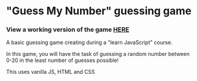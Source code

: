 # "Guess My Number" guessing game

### View a working version of the game [HERE](https://pleasehirejon.com/project-info/guessing-game-info)

A basic guessing game creating during a "learn JavaScript" course.

In this game, you will have the task of guessing a random number between 0-20 in the least number of guesses possible! 

This uses vanilla JS, HTML and CSS 
